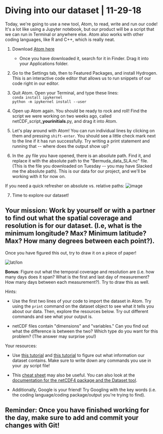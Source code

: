 # Diving into our dataset | 11-29-18

Today, we're going to use a new tool, Atom, to read, write and run our code! It's a lot like using a Jupyter notebook, but our product will be a script that we can run in Terminal or anywhere else. Atom also works with other coding languages, like R and C++, which is really neat.

1. Download [Atom here](https://atom.io/)
    - Once you have downloaded it, search for it in Finder. Drag it into your Applications folder.

2. Go to the Settings tab, then to Featured Packages, and install Hydrogen. This is an interactive code editor that allows us to run snippets of our code right in our editor. 

3. Quit Atom. Open your Terminal, and type these lines: <br/>
`conda install ipykernel` <br/>
`python -m ipykernel install --user`

4. Open up Atom again. You should be ready to rock and roll! Find the script we were working on two weeks ago, called netCDF_script_**yourinitials**.py, and drag it into Atom.

5. Let's play around with Atom! You can run individual lines by clicking on them and pressing `shift-enter`. You should see a little check mark next to the line if it has run successfully. Try writing a print statement and running that -- where does the output show up? 

6. In the .py file you have opened, there is an absolute path. Find it, and replace it with the absolute path to the "Bermuda_data_SLA.nc" file. (This is the file you downloaded on Tuesday -- you may have Slacked me the absolute path). This is our data for our project, and we'll be working with it for now on. 

If you need a quick refresher on absolute vs. relative paths: ![image](https://raw.githubusercontent.com/amnh/BridgeUP-STEM-Oceans-Six/master/photos/Screen%20Shot%202018-12-04%20at%203.46.26%20PM.png?token=AmUbDikUbpfR4wNk0exGv7aqvCHL2l-nks5cECINwA%3D%3D)

7. Time to explore our dataset! 

## Your mission: Work by yourself or with a partner to find out what the spatial coverage and resolution is for our dataset. (I.e, what is the minimum longitude? Max? Minimum latitude? Max? How many degrees between each point?). 
Once you have figured this out, try to draw it on a piece of paper!

![lat/lon](http://mrkash.com/activities/images/latitudelongitude.jpg)

**Bonus**: Figure out what the temporal coverage and resolution are (i.e. how many days does it span? What is the first and last day of measurement? How many days between each measurement?). Try to draw this as well.

Hints: 

- Use the first two lines of your code to import the dataset in Atom. Try using the `print` command on the dataset object to see what it tells you about our data. Then, explore the resources below. Try out different commands and see what your output is. 

- netCDF files contain "dimensions" and "variables." Can you find out what the difference is between the two? Which type do you want for this problem? (The answer may surprise you!)

Your resources:

- Use [this tutorial](http://snowball.millersville.edu/~adecaria/ESCI386P/esci386-lesson14-Reading-NetCDF-files.pdf) and [this tutorial](http://www.ceda.ac.uk/static/media/uploads/ncas-reading-2015/10_read_netcdf_python.pdf) to figure out what information our dataset contains. Make sure to write down any commands you use in your .py script file!

- This [cheat sheet](https://github.com/amnh/BridgeUP-STEM-Oceans-Six/blob/master/coding_cheat_sheet.md) may also be useful. You can also look at the [documentation for the netCDF4 package and the Dataset tool](http://unidata.github.io/netcdf4-python/).

- Additionally, Google is your friend! Try Googling with the key words (i.e. the coding language/coding package/output you're trying to find). 

## Reminder: Once you have finished working for the day, make sure to add and commit your changes with Git! 
